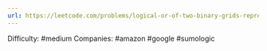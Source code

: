 ```yaml
---
url: https://leetcode.com/problems/logical-or-of-two-binary-grids-represented-as-quad-trees
---
```


Difficulty: #medium
Companies: #amazon #google #sumologic